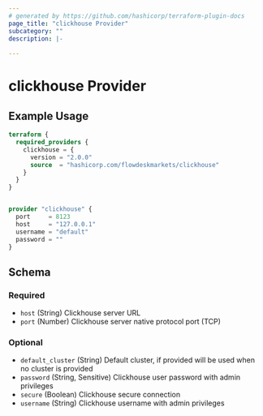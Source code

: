 ```yaml
---
# generated by https://github.com/hashicorp/terraform-plugin-docs
page_title: "clickhouse Provider"
subcategory: ""
description: |-
  
---
```


# clickhouse Provider



## Example Usage

```terraform
terraform {
  required_providers {
    clickhouse = {
      version = "2.0.0"
      source  = "hashicorp.com/flowdeskmarkets/clickhouse"
    }
  }
}


provider "clickhouse" {
  port     = 8123
  host     = "127.0.0.1"
  username = "default"
  password = ""
}
```

<!-- schema generated by tfplugindocs -->
## Schema

### Required

- `host` (String) Clickhouse server URL
- `port` (Number) Clickhouse server native protocol port (TCP)

### Optional

- `default_cluster` (String) Default cluster, if provided will be used when no cluster is provided
- `password` (String, Sensitive) Clickhouse user password with admin privileges
- `secure` (Boolean) Clickhouse secure connection
- `username` (String) Clickhouse username with admin privileges
